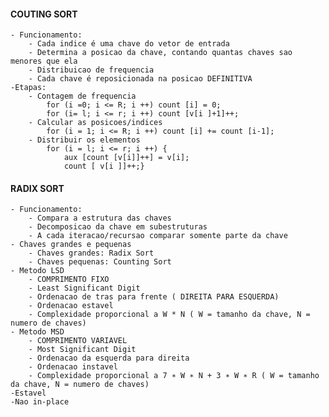 #### COUTING SORT
    - Funcionamento:
        - Cada indice é uma chave do vetor de entrada
        - Determina a posicao da chave, contando quantas chaves sao menores que ela
        - Distribuicao de frequencia
        - Cada chave é reposicionada na posicao DEFINITIVA
    -Etapas:
        - Contagem de frequencia
            for (i =0; i <= R; i ++) count [i] = 0;
            for (i= l; i <= r; i ++) count [v[i ]+1]++;
        - Calcular as posicoes/indices
            for (i = 1; i <= R; i ++) count [i] += count [i-1];
        - Distribuir os elementos
            for (i = l; i <= r; i ++) {
                aux [count [v[i]]++] = v[i];
                count [ v[i ]]++;}


#### RADIX SORT 
    - Funcionamento:
        - Compara a estrutura das chaves
        - Decomposicao da chave em subestruturas
        - A cada iteracao/recursao comparar somente parte da chave
    - Chaves grandes e pequenas
        - Chaves grandes: Radix Sort
        - Chaves pequenas: Counting Sort
    - Metodo LSD
        - COMPRIMENTO FIXO
        - Least Significant Digit
        - Ordenacao de tras para frente ( DIREITA PARA ESQUERDA)
        - Ordenacao estavel
        - Complexidade proporcional a W * N ( W = tamanho da chave, N = numero de chaves)
    - Metodo MSD
        - COMPRIMENTO VARIAVEL
        - Most Significant Digit
        - Ordenacao da esquerda para direita
        - Ordenacao instavel
        - Complexidade proporcional a 7 ∗ W ∗ N + 3 ∗ W ∗ R ( W = tamanho da chave, N = numero de chaves)
    -Estavel
    -Nao in-place